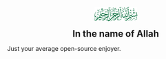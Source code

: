 <p align="center">
  <img src="./assets/in-the-name-of-Allah.png" style="max-width: 100px; width: 35%">
</p>
<p align="center">
  <strong style="font-size: 1.3rem">In the name of Allah</strong>
</p>

Just your average open-source enjoyer.
